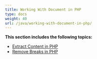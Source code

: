 ```yaml
---
title: Working With Document in PHP
type: docs
weight: 40
url: /java/working-with-document-in-php/
---
```


**This section includes the following topics:**

- [Extract Content in PHP](https://docs.aspose.com/words/java/extract-content-in-php/)
- [Remove Breaks in PHP](https://docs.aspose.com/words/java/remove-breaks-in-php/)

